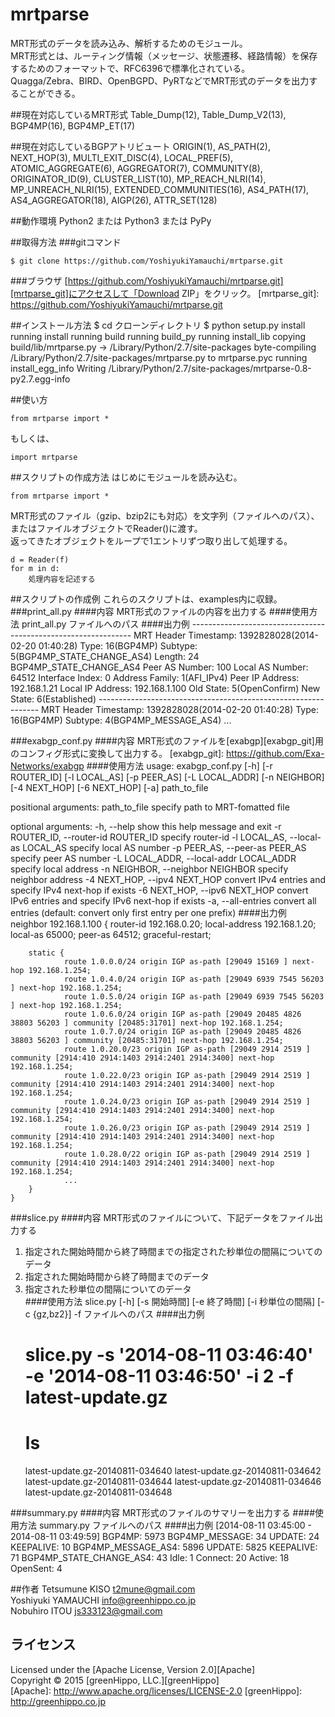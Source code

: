 mrtparse
========

MRT形式のデータを読み込み、解析するためのモジュール。  
MRT形式とは、ルーティング情報（メッセージ、状態遷移、経路情報）を保存するためのフォーマットで、RFC6396で標準化されている。  
Quagga/Zebra、BIRD、OpenBGPD、PyRTなどでMRT形式のデータを出力することができる。

##現在対応しているMRT形式
Table_Dump(12), Table_Dump_V2(13), BGP4MP(16), BGP4MP_ET(17)

##現在対応しているBGPアトリビュート
ORIGIN(1), AS_PATH(2), NEXT_HOP(3), MULTI_EXIT_DISC(4), LOCAL_PREF(5), ATOMIC_AGGREGATE(6), AGGREGATOR(7), COMMUNITY(8), ORIGINATOR_ID(9), CLUSTER_LIST(10), MP_REACH_NLRI(14), MP_UNREACH_NLRI(15), EXTENDED_COMMUNITIES(16), AS4_PATH(17), AS4_AGGREGATOR(18), AIGP(26), ATTR_SET(128)

##動作環境
Python2 または Python3 または PyPy

##取得方法
###gitコマンド
    
    $ git clone https://github.com/YoshiyukiYamauchi/mrtparse.git
    
###ブラウザ
[https://github.com/YoshiyukiYamauchi/mrtparse.git][mrtparse_git]にアクセスして「Download ZIP」をクリック。
[mrtparse_git]: https://github.com/YoshiyukiYamauchi/mrtparse.git
    

##インストール方法
    $ cd クローンディレクトリ
    $ python setup.py install
    running install
    running build
    running build_py
    running install_lib
    copying build/lib/mrtparse.py -> /Library/Python/2.7/site-packages
    byte-compiling /Library/Python/2.7/site-packages/mrtparse.py to mrtparse.pyc
    running install_egg_info
    Writing /Library/Python/2.7/site-packages/mrtparse-0.8-py2.7.egg-info


##使い方
    
    from mrtparse import *
    
もしくは、
    
    import mrtparse
    

##スクリプトの作成方法
はじめにモジュールを読み込む。
    
    from mrtparse import *
    
MRT形式のファイル（gzip、bzip2にも対応）を文字列（ファイルへのパス）、 またはファイルオブジェクトでReader()に渡す。  
返ってきたオブジェクトをループで1エントリずつ取り出して処理する。  

    
    d = Reader(f)
    for m in d:
        処理内容を記述する
    
##スクリプトの作成例
これらのスクリプトは、examples内に収録。
###print_all.py
####内容
MRT形式のファイルの内容を出力する
####使用方法
    print_all.py ファイルへのパス
####出力例
    ---------------------------------------------------------------
    MRT Header
        Timestamp: 1392828028(2014-02-20 01:40:28)
        Type: 16(BGP4MP)
        Subtype: 5(BGP4MP_STATE_CHANGE_AS4)
        Length: 24
    BGP4MP_STATE_CHANGE_AS4
        Peer AS Number: 100
        Local AS Number: 64512
        Interface Index: 0
        Address Family: 1(AFI_IPv4)
        Peer IP Address: 192.168.1.21
        Local IP Address: 192.168.1.100
        Old State: 5(OpenConfirm)
        New State: 6(Established)
    ---------------------------------------------------------------
    MRT Header
        Timestamp: 1392828028(2014-02-20 01:40:28)
        Type: 16(BGP4MP)
        Subtype: 4(BGP4MP_MESSAGE_AS4)
        ...
        

###exabgp_conf.py
####内容
MRT形式のファイルを[exabgp][exabgp_git]用のコンフィグ形式に変換して出力する。
[exabgp_git]: https://github.com/Exa-Networks/exabgp
####使用方法
usage: exabgp_conf.py [-h] [-r ROUTER_ID] [-l LOCAL_AS] [-p PEER_AS]
                      [-L LOCAL_ADDR] [-n NEIGHBOR] [-4 NEXT_HOP]
                      [-6 NEXT_HOP] [-a] path_to_file

positional arguments:
  path_to_file          specify path to MRT-fomatted file

optional arguments:
  -h, --help            show this help message and exit
  -r ROUTER_ID, --router-id ROUTER_ID
                        specify router-id
  -l LOCAL_AS, --local-as LOCAL_AS
                        specify local AS number
  -p PEER_AS, --peer-as PEER_AS
                        specify peer AS number
  -L LOCAL_ADDR, --local-addr LOCAL_ADDR
                        specify local address
  -n NEIGHBOR, --neighbor NEIGHBOR
                        specify neighbor address
  -4 NEXT_HOP, --ipv4 NEXT_HOP
                        convert IPv4 entries and specify IPv4 next-hop if exists
  -6 NEXT_HOP, --ipv6 NEXT_HOP
                        convert IPv6 entries and specify IPv6 next-hop if exists
  -a, --all-entries     convert all entries
                        (default: convert only first entry per one prefix)
####出力例
    neighbor 192.168.1.100 {
        router-id 192.168.0.20;
        local-address 192.168.1.20;
        local-as 65000;
        peer-as 64512;
        graceful-restart;

        static {
                route 1.0.0.0/24 origin IGP as-path [29049 15169 ] next-hop 192.168.1.254;
                route 1.0.4.0/24 origin IGP as-path [29049 6939 7545 56203 ] next-hop 192.168.1.254;
                route 1.0.5.0/24 origin IGP as-path [29049 6939 7545 56203 ] next-hop 192.168.1.254;
                route 1.0.6.0/24 origin IGP as-path [29049 20485 4826 38803 56203 ] community [20485:31701] next-hop 192.168.1.254;
                route 1.0.7.0/24 origin IGP as-path [29049 20485 4826 38803 56203 ] community [20485:31701] next-hop 192.168.1.254;
                route 1.0.20.0/23 origin IGP as-path [29049 2914 2519 ] community [2914:410 2914:1403 2914:2401 2914:3400] next-hop 192.168.1.254;
                route 1.0.22.0/23 origin IGP as-path [29049 2914 2519 ] community [2914:410 2914:1403 2914:2401 2914:3400] next-hop 192.168.1.254;
                route 1.0.24.0/23 origin IGP as-path [29049 2914 2519 ] community [2914:410 2914:1403 2914:2401 2914:3400] next-hop 192.168.1.254;
                route 1.0.26.0/23 origin IGP as-path [29049 2914 2519 ] community [2914:410 2914:1403 2914:2401 2914:3400] next-hop 192.168.1.254;
                route 1.0.28.0/22 origin IGP as-path [29049 2914 2519 ] community [2914:410 2914:1403 2914:2401 2914:3400] next-hop 192.168.1.254;
                ...
        }
    }

###slice.py
####内容
MRT形式のファイルについて、下記データをファイル出力する  
1. 指定された開始時間から終了時間までの指定された秒単位の間隔についてのデータ  
2. 指定された開始時間から終了時間までのデータ  
3. 指定された秒単位の間隔についてのデータ  
####使用方法
    slice.py [-h] [-s 開始時間] [-e 終了時間] [-i 秒単位の間隔] [-c {gz,bz2}] -f ファイルへのパス
####出力例
    # slice.py -s '2014-08-11 03:46:40' -e '2014-08-11 03:46:50' -i 2 -f latest-update.gz
    # ls
    latest-update.gz-20140811-034640
    latest-update.gz-20140811-034642
    latest-update.gz-20140811-034644
    latest-update.gz-20140811-034646
    latest-update.gz-20140811-034648


###summary.py
####内容
MRT形式のファイルのサマリーを出力する
####使用方法
    summary.py ファイルへのパス
####出力例
    [2014-08-11 03:45:00 - 2014-08-11 03:49:59]
    BGP4MP:                             5973
        BGP4MP_MESSAGE:                   34
            UPDATE:                       24
            KEEPALIVE:                    10
        BGP4MP_MESSAGE_AS4:             5896
            UPDATE:                     5825
            KEEPALIVE:                    71
        BGP4MP_STATE_CHANGE_AS4:          43
            Idle:                          1
            Connect:                      20
            Active:                       18
            OpenSent:                      4


##作者
Tetsumune KISO <t2mune@gmail.com>  
Yoshiyuki YAMAUCHI <info@greenhippo.co.jp>  
Nobuhiro ITOU <js333123@gmail.com>

ライセンス
----------
Licensed under the [Apache License, Version 2.0][Apache]  
Copyright &copy; 2015 [greenHippo, LLC.][greenHippo]  
[Apache]: http://www.apache.org/licenses/LICENSE-2.0
[greenHippo]: http://greenhippo.co.jp
